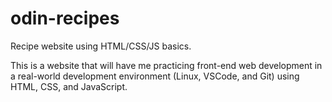# odin-recipes
Recipe website using HTML/CSS/JS basics.

This is a website that will have me practicing front-end web development in a real-world development environment (Linux, VSCode, and Git) using HTML, CSS, and JavaScript.